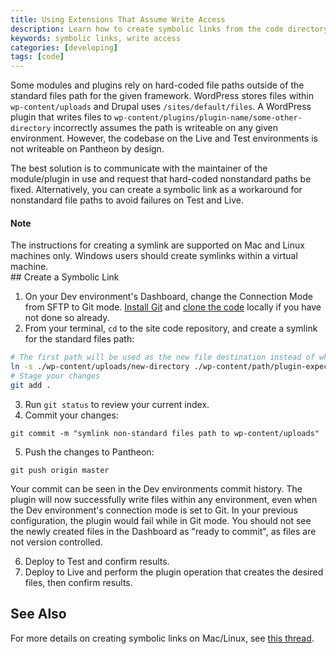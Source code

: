 ```yaml
---
title: Using Extensions That Assume Write Access
description: Learn how to create symbolic links from the code directory to a file.
keywords: symbolic links, write access
categories: [developing]
tags: [code]
---
```

Some modules and plugins rely on hard-coded file paths outside of the standard files path for the given framework. WordPress stores files within `wp-content/uploads` and Drupal uses `/sites/default/files`. A WordPress plugin that writes files to `wp-content/plugins/plugin-name/some-other-directory` incorrectly assumes the path is writeable on any given environment. However, the codebase on the Live and Test environments is not writeable on Pantheon by design.

The best solution is to communicate with the maintainer of the module/plugin in use and request that hard-coded nonstandard paths be fixed. Alternatively, you can create a symbolic link as a workaround for nonstandard file paths to avoid failures on Test and Live.

<div class="alert alert-info">
<h4>Note</h4>
The instructions for creating a symlink are supported on Mac and Linux machines only. Windows users should create symlinks within a virtual machine.
</div>
## Create a Symbolic Link

1. On your Dev environment's Dashboard, change the Connection Mode from SFTP to Git mode. [Install Git](/docs/git/#install-git) and [clone the code](/docs/git/#clone-your-site-codebase) locally if you have not done so already.
2. From your terminal, `cd` to the site code repository, and create a symlink for the standard files path:

 ```bash
 # The first path will be used as the new file destination instead of whatever path the plugin assumed write access to
 ln -s ./wp-content/uploads/new-directory ./wp-content/path/plugin-expects-to-write-to
 # Stage your changes
 git add .
 ```

3. Run `git status` to review your current index.
4. Commit your changes:

 ```
 git commit -m "symlink non-standard files path to wp-content/uploads"
 ```

5. Push the changes to Pantheon:

 ```
 git push origin master
 ```

 Your commit can be seen in the Dev environments commit history. The plugin will now successfully write files within any environment, even when the Dev environment's connection mode is set to Git. In your previous configuration, the plugin would fail while in Git mode. You should not see the newly created files in the Dashboard as "ready to commit", as files are not version controlled.

6. Deploy to Test and confirm results.
7. Deploy to Live and perform the plugin operation that creates the desired files, then confirm results.

## See Also		
For more details on creating symbolic links on Mac/Linux, see [this thread](http://apple.stackexchange.com/questions/115646/how-can-i-create-a-symbolic-link-in-terminal).		
